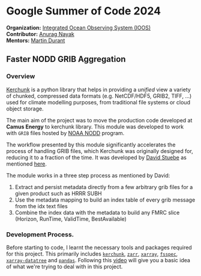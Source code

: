 # Google Summer of Code 2024

**Organization:** [Integrated Ocean Observing System (IOOS)](https://summerofcode.withgoogle.com/programs/2024/organizations/ioos)  
**Contributor:** [Anurag Nayak](https://github.com/Anu-Ra-g)  
**Mentors:** [Martin Durant](https://github.com/martindurant)

## Faster NODD GRIB Aggregation

### Overview

[Kerchunk](https://fsspec.github.io/kerchunk/) is a python library that helps in providing a *unified* view a variety of chunked, compressed data formats (e.g. NetCDF/HDF5, GRIB2, TIFF, …) used for climate modelling purposes, from traditional file systems or cloud object storage.

The main aim of the project was to move the production code developed at **Camus Energy** to kerchunk library. This module was developed to work with `GRIB` files hosted by [NOAA NODD](https://www.noaa.gov/information-technology/open-data-dissemination) program. 

The workflow presented by this module significantly accelerates the process of handling GRIB files, which Kerchunk was originally designed for, reducing it to a fraction of the time. It was developed by [David Stuebe](https://github.com/emfdavid) as mentioned [here](https://github.com/asascience-open/nextgen-dmac/pull/57). 

The module works in a three step process as mentioned by David:

1. Extract and persist metadata directly from a few arbitrary grib files for a given product such as HRRR SUBH
2. Use the metadata mapping to build an index table of every grib message from the idx text files
3. Combine the index data with the metadata to build any FMRC slice (Horizon, RunTime, ValidTime, BestAvailable)

### Development Process. 

Before starting to code, I learnt the necessary tools and packages required for this project. This primarily includes [`kerchunk`](https://fsspec.github.io/kerchunk/), [`zarr`](https://zarr.readthedocs.io/en/stable/), [`xarray`](https://docs.xarray.dev/en/stable/), [`fsspec`](https://filesystem-spec.readthedocs.io/en/latest/), [`xarray-datatree`](https://xarray-datatree.readthedocs.io/en/latest/) and [`pandas`](https://pandas.pydata.org/). Following this [video](https://www.youtube.com/watch?v=V0Xx0E8cs7U&t=655s) will give you a basic idea of what we're trying to deal with in this project. 

